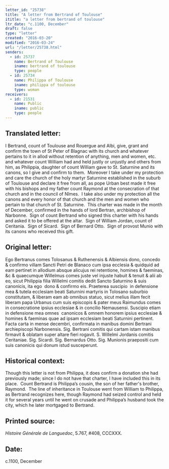 ```yaml
---
letter_id: "25738"
title: "A letter from Bertrand of Toulouse"
ititle: "a letter from bertrand of toulouse"
ltr_date: "c.1100, December"
draft: false
type: "letter"
created: "2016-03-20"
modified: "2016-03-24"
url: "/letter/25738.html"
senders:
  - id: 25737
    name: Bertrand of Toulouse
    iname: bertrand of toulouse
    type: people
  - id: 25734
    name: Philippa of Toulouse
    iname: philippa of toulouse
    type: woman
receivers:
  - id: 21531
    name: Public
    iname: public
    type: people
---
```

<h2> Translated letter:</h2><p>I Bertrand, count of Toulouse and Rouergue and Albi, give, grant and confirm the town of St Peter of Blagnac with its church and whatever pertains to it in allod without retention of anything, men and women, etc. and whatever count William had and held justly or unjustly and others from him, as Philippia, daughter of count William gave to St. Saturnine and its canons, so I give and confirm to them.&nbsp; Moreover I take under my protection and care the church of the holy martyr Saturnine established in the suburb of Toulouse and declare it free from all, as pope Urban best made it free with his bishops and my father count Raymond at the consecration of that church and in the council of Nîmes.&nbsp; I take also under my protection all the canons and every honor of that church and the men and women who pertain to that church of St. Saturnine.&nbsp; This charter was made in the month of December, confirmed in the hands of lord Bertran, archbishop of Narbonne.&nbsp; Sign of count Bertrand who signed this charter with his hands and asked it to be offered at the altar.&nbsp; Sign of William Jordan, count of Ceritania.&nbsp; Sign of Sicard.&nbsp; Sign of Bernard Otto.&nbsp; Sign of provost Munio with its canons who received this gift.</p><h2 class="mt-4"> Original letter:</h2><p>Ego Bertranus comes Tolosanus &amp; Ruthenensis &amp; Albiensis dono, concedo &amp; confirmo villam Sancti Petri de Blanaco cum ipsa ecclesia &amp; quidquid ad eam pertinet in allodium absque alicujus rei retentione, homines &amp; faeminas, &amp;c &amp; quaecumque Willelmus comes juste vel injuste habuit &amp; tenuit &amp; alii ab eo, sicut Philippia filia Willelmi comitis dedit Sancto Saturnino &amp; suis canonicis, ita ego&nbsp; dono &amp; confirmo eis. Praeterea suscipio&nbsp; in defensione mea &amp; tutela ecclesiam beati Saturnini martyris in Tolosano suburbio constitutam, &amp; liberam eam ab omnibus statuo, sicut melius illam fecit liberam papa Urbanus cum suis episcopis &amp; pater meus Raimundus comes in consecratione ipsius ecclesiae &amp; in concilio Nemausensi. Suscipio etiam in defensione mea omnes&nbsp; canonicos &amp; omnem honorem ipsius ecclesiae &amp; homines &amp; faeminas quae ad ipsam ecclesiam beati Saturnini pertinent. Facta carta in mense decembri, confirmata in manibus domini Bertrani archiepiscopi Narbonensis. Sig. Bertrani comitis qui cartam istam manibus firmavit &amp; oblatam super altare fieri rogavit. S. Willelmi Jordanis comitis Ceritaniae. Sig. Sicardi. Sig. Bernardus Otto. Sig. Munionis praepositi cum suis canonicis qui donum istud susceperunt.</p><h2 class="mt-4"> Historical context:</h2><p>Though this letter is not from Philippa, it does confirm a donation she had previously made; since I do not have that charter, I have included this in its place. &nbsp;Count Bertrand is Philippa’s cousin, the son of her father's brother, Raymond.&nbsp; The line of inheritance in Toulouse went from William to Philippa, as Bertrand recognizes here, though Raymond had seized control and held it for several years until he went on crusade and Philippa’s husband took the city, which he later mortgaged to Bertrand.</p><h2 class="mt-4"> Printed source:</h2><p><i>Histoire Générale de Languedoc</i>, 5.767, #408, CCCXXX.&nbsp;</p><h2 class="mt-4"> Date:</h2>c.1100, December